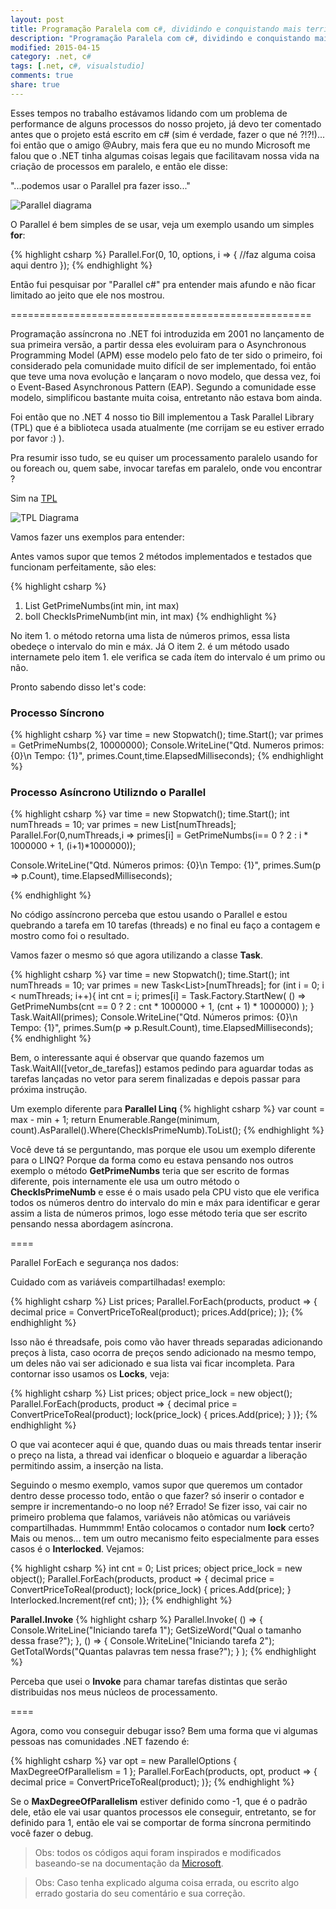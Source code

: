 ```yaml
---
layout: post
title: Programação Paralela com c#, dividindo e conquistando mais território. ( se vou mexer com csharp é bom entender né) ?!
description: "Programação Paralela com c#, dividindo e conquistando mais território"
modified: 2015-04-15
category: .net, c#
tags: [.net, c#, visualstudio]
comments: true
share: true
---
```



Esses tempos no trabalho estávamos lidando com um problema de performance de alguns
processos do nosso projeto, já devo ter comentado antes que o projeto está escrito em
c# (sim é verdade, fazer o que né ?!?!)... foi então que o amigo @Aubry, mais fera que eu no mundo Microsoft me falou que o .NET tinha algumas coisas legais que facilitavam nossa vida na criação de processos em paralelo, e então ele disse:

"...podemos usar o Parallel pra fazer isso..."

<p>

<img src="{{site.baseurl}}/img/posts/parallel-diagram.png" alt="Parallel diagrama">

</p>

O Parallel é bem simples de se usar, veja um exemplo usando um simples **for**:

{% highlight csharp %}
Parallel.For(0, 10, options, i =>
{
    //faz alguma coisa aqui dentro
});
{% endhighlight %}

Então fui pesquisar por "Parallel c#" pra entender mais afundo e não ficar limitado
ao jeito que ele nos mostrou.

====================================================

Programação assíncrona no .NET foi introduzida em 2001 no lançamento de sua primeira versão, a partir dessa eles evoluiram para o Asynchronous Programming Model (APM) esse modelo pelo fato de ter sido o primeiro, foi considerado pela comunidade muito difícil de ser implementado, foi então que teve uma nova evolução e lançaram o novo modelo, que dessa vez, foi o Event-Based Asynchronous Pattern (EAP). Segundo a comunidade esse modelo, simplificou bastante muita coisa, entretanto não estava bom ainda.

Foi então que no .NET 4 nosso tio Bill implementou a Task Parallel Library (TPL)
que é a biblioteca usada atualmente (me corrijam se eu estiver errado por favor :) ).

Pra resumir isso tudo, se eu quiser um processamento paralelo usando for ou foreach ou, quem sabe, invocar tarefas em paralelo, onde vou encontrar ?

Sim na [TPL](https://msdn.microsoft.com/en-us//library/dd460717)

<p>

<img src="{{site.baseurl}}/img/posts/tpl-diagram.png" alt="TPL Diagrama">

</p>

Vamos fazer uns exemplos para entender:

Antes vamos supor que temos 2 métodos implementados e testados que funcionam perfeitamente, são eles:

{% highlight csharp %}
1. List<int> GetPrimeNumbs(int min, int max)
2. boll CheckIsPrimeNumb(int min, int max)
{% endhighlight %}

No item 1. o método retorna uma lista de números primos, essa lista obedeçe o intervalo do min e máx.
Já O item 2. é um método usado internamete pelo item 1. ele verifica se cada ítem do intervalo é um primo ou não.

Pronto sabendo disso let's code:

### Processo Síncrono

{% highlight csharp %}
var time = new Stopwatch();
time.Start();
var primes = GetPrimeNumbs(2, 10000000);
Console.WriteLine("Qtd. Numeros primos: {0}\n Tempo: {1}", primes.Count,time.ElapsedMilliseconds);
{% endhighlight %}

### Processo Asíncrono Utilizndo o **Parallel**

{% highlight csharp %}
var time = new Stopwatch();
time.Start();
int numThreads = 10;
var primes = new List<int>[numThreads];
Parallel.For(0,numThreads,i => primes[i] = GetPrimeNumbs(i== 0 ? 2 : i * 1000000 + 1, (i+1)*1000000));

Console.WriteLine("Qtd. Números primos: {0}\n Tempo: {1}",
                      primes.Sum(p => p.Count),
                      time.ElapsedMilliseconds);

{% endhighlight %}

No código assíncrono perceba que estou usando o Parallel e estou quebrando a tarefa em 10 tarefas (threads) e no final eu faço a contagem e mostro como foi o resultado.

Vamos fazer o mesmo só que agora utilizando a classe **Task**.

{% highlight csharp %}
var time = new Stopwatch();
time.Start();
int numThreads = 10;
var primes = new Task<List<int>>[numThreads];
for (int i = 0; i < numThreads; i++){
    int cnt = i;
    primes[i] = Task.Factory.StartNew(
                  () => GetPrimeNumbs(cnt == 0 ? 2 : cnt * 1000000 + 1, (cnt + 1) * 1000000)
                );
}
Task.WaitAll(primes);
Console.WriteLine("Qtd. Números primos: {0}\n Tempo: {1}", primes.Sum(p => p.Result.Count), time.ElapsedMilliseconds);
{% endhighlight %}

Bem, o interessante aqui é observar que quando fazemos um Task.WaitAll([vetor_de_tarefas])
estamos pedindo para aguardar todas as tarefas lançadas no vetor para serem finalizadas e depois passar para próxima instrução.


Um exemplo diferente para **Parallel Linq**
{% highlight csharp %}
var count = max - min + 1;
return Enumerable.Range(minimum, count).AsParallel().Where(CheckIsPrimeNumb).ToList();
{% endhighlight %}

Você deve tá se perguntando, mas porque ele usou um exemplo diferente para o LINQ?
Porque da forma como eu estava pensando nos outros exemplo o método **GetPrimeNumbs** teria que ser escrito de formas diferente, pois internamente ele usa um outro método o **CheckIsPrimeNumb** e esse é o mais usado pela CPU visto que ele verifica todos os números
dentro do intervalo do min e máx para identificar e gerar assim a lista de números primos,
logo esse método teria que ser escrito pensando nessa abordagem asíncrona.


====

Parallel ForEach e segurança nos dados:

Cuidado com as variáveis compartilhadas!
exemplo:

{% highlight csharp %}
List<decimal> prices;
Parallel.ForEach(products, product =>
{
  decimal price = ConvertPriceToReal(product);
  prices.Add(price);
)};
{% endhighlight %}

Isso não é threadsafe, pois como vão haver threads separadas adicionando preços à lista,
caso ocorra de preços sendo adicionado na mesmo tempo, um deles não vai ser adicionado e sua lista vai ficar incompleta. Para contornar isso usamos os **Locks**, veja:

{% highlight csharp %}
List<decimal> prices;
object price_lock = new object();
Parallel.ForEach(products, product =>
{
  decimal price = ConvertPriceToReal(product);
  lock(price_lock)
  {
    prices.Add(price);
  }
)};
{% endhighlight %}

O que vai acontecer aqui é que, quando duas ou mais threads tentar inserir o preço na lista, a thread vai idenficar o bloqueio e aguardar a liberação permitindo assim, a inserção na lista.


Seguindo o mesmo exemplo, vamos supor que queremos um contador dentro desse processo todo,
então o que fazer? só inserir o contador e sempre ir incrementando-o no loop né? Errado!
Se fizer isso, vai cair no primeiro problema que falamos, variáveis não atômicas ou variáveis compartilhadas. Hummmm! Então colocamos o contador num **lock** certo? Mais ou menos... tem um outro mecanismo feito especialmente para esses casos é o **Interlocked**. Vejamos:

{% highlight csharp %}
int cnt = 0;
List<decimal> prices;
object price_lock = new object();
Parallel.ForEach(products, product =>
{
  decimal price = ConvertPriceToReal(product);
  lock(price_lock)
  {
    prices.Add(price);
  }
  Interlocked.Increment(ref cnt);
)};
{% endhighlight %}


**Parallel.Invoke**
{% highlight csharp %}
Parallel.Invoke(
  () =>
  {
     Console.WriteLine("Iniciando tarefa 1");
     GetSizeWord("Qual o tamanho dessa frase?");
  },
  () =>
  {
     Console.WriteLine("Iniciando tarefa 2");
     GetTotalWords("Quantas palavras tem nessa frase?");
  }
);
{% endhighlight %}

Perceba que usei o **Invoke** para chamar tarefas distintas que serão distribuidas nos meus núcleos de processamento.


====

Agora, como vou conseguir debugar isso?
Bem uma forma que vi algumas pessoas nas comunidades .NET fazendo é:

{% highlight csharp %}
var opt = new ParallelOptions { MaxDegreeOfParallelism = 1 };
Parallel.ForEach(products, opt, product =>
{
  decimal price = ConvertPriceToReal(product);
)};
{% endhighlight %}

Se o **MaxDegreeOfParallelism** estiver definido como -1, que é o padrão dele,
etão ele vai usar quantos processos ele conseguir, entretanto, se for definido para 1,
então ele vai se comportar de forma síncrona permitindo você fazer o debug.




> Obs: todos os códigos aqui foram inspirados e modificados baseando-se na documentação da [Microsoft](msdn.microsoft.com).


> Obs: Caso tenha explicado alguma coisa errada, ou escrito algo errado gostaria do seu comentário e sua correção.